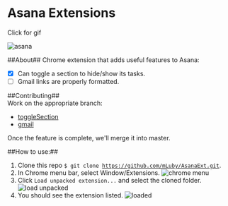 Asana Extensions
========

Click for gif

![asana](https://cloud.githubusercontent.com/assets/2483420/8974899/0ed60162-362c-11e5-8d30-9cbad4d383d7.gif)

##About##
Chrome extension that adds useful features to Asana:  
- [x] Can toggle a section to hide/show its tasks.
- [ ] Gmail links are properly formatted.

##Contributing##  
Work on the appropriate branch:  
- [toggleSection](https://github.com/mLuby/AsanaExt/tree/toggleSection)
- [gmail](https://github.com/mLuby/AsanaExt/tree/gmail)

Once the feature is complete, we'll merge it into master.

##How to use:##

1. Clone this repo <code>$ git clone https://github.com/mLuby/AsanaExt.git</code>.
2. In Chrome menu bar, select Window/Extensions. ![chrome menu](https://cloud.githubusercontent.com/assets/2483420/4745825/c8b98172-5a3f-11e4-85e1-c65469578ca0.png)
3. Click <code>Load unpacked extension...</code> and select the cloned folder. ![load unpacked](https://cloud.githubusercontent.com/assets/2483420/4745826/cbe1b9be-5a3f-11e4-809a-eb9910e04531.png)
4. You should see the extension listed. ![loaded](https://cloud.githubusercontent.com/assets/2483420/4745827/cd3f166c-5a3f-11e4-8579-5e89e09c09b4.png)

